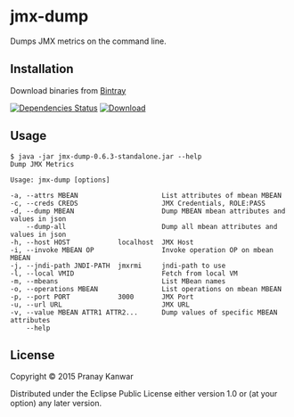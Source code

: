 # jmx-dump

Dumps JMX metrics on the command line.

## Installation

Download binaries from [Bintray](https://bintray.com/r4um/generic/jmx-dump)

[![Dependencies Status](http://jarkeeper.com/r4um/jmx-dump/status.png)](http://jarkeeper.com/r4um/jmx-dump)
[![Download](https://api.bintray.com/packages/r4um/generic/jmx-dump/images/download.svg) ](https://bintray.com/r4um/generic/jmx-dump/_latestVersion)

## Usage

```shell
$ java -jar jmx-dump-0.6.3-standalone.jar --help
Dump JMX Metrics

Usage: jmx-dump [options]

-a, --attrs MBEAN                     List attributes of mbean MBEAN
-c, --creds CREDS                     JMX Credentials, ROLE:PASS
-d, --dump MBEAN                      Dump MBEAN mbean attributes and values in json
    --dump-all                        Dump all mbean attributes and values in json
-h, --host HOST            localhost  JMX Host
-i, --invoke MBEAN OP                 Invoke operation OP on mbean MBEAN
-j, --jndi-path JNDI-PATH  jmxrmi     jndi-path to use
-l, --local VMID                      Fetch from local VM
-m, --mbeans                          List MBean names
-o, --operations MBEAN                List operations on mbean MBEAN
-p, --port PORT            3000       JMX Port
-u, --url URL                         JMX URL
-v, --value MBEAN ATTR1 ATTR2...      Dump values of specific MBEAN attributes
    --help
```


## License

Copyright © 2015 Pranay Kanwar

Distributed under the Eclipse Public License either version 1.0 or (at
your option) any later version.
